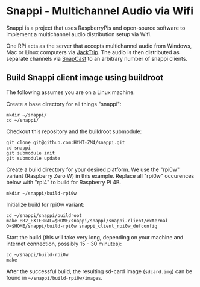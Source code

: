 # Snappi - Multichannel Audio via Wifi

Snappi is a project that uses RaspberryPis and open-source software to
implement a multichannel audio distribution setup via Wifi.

One RPi acts as the server that accepts multichannel audio from Windows, Mac or
Linux computers via [JackTrip](https://github.com/jacktrip/jacktrip). The audio
is then distributed as separate channels via
[SnapCast](https://github.com/badaix/snapcast) to an arbitrary number of snappi
clients.

## Build Snappi client image using buildroot

The following assumes you are on a Linux machine.

Create a base directory for all things "snappi":
```
mkdir ~/snappi/
cd ~/snappi/
```

Checkout this repository and the buildroot submodule:
```
git clone git@github.com:HfMT-ZM4/snappi.git
cd snappi
git submodule init
git submodule update
```

Create a build directory for your desired platform. We use the "rpi0w" variant
(Raspberry Zero W) in this example. Replace all "rpi0w" occurences below with "rpi4" to build
for Raspberry Pi 4B.
```
mkdir ~/snappi/build-rpi0w
```

Initialize build for rpi0w variant:
```
cd ~/snappi/snappi/buildroot
make BR2_EXTERNAL=$HOME/snappi/snappi/snappi-client/external O=$HOME/snappi/build-rpi0w snappi_client_rpi0w_defconfig
```

Start the build (this will take very long, depending on your machine and internet connection, possibly 15 - 30 minutes):
```
cd ~/snappi/build-rpi0w
make
```

After the successful build, the resulting sd-card image (`sdcard.img`) can be found in `~/snappi/build-rpi0w/images`.
